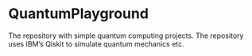 # QuantumPlayground
The repository with simple quantum computing projects. The repository uses IBM’s Qiskit to simulate quantum mechanics etc.
